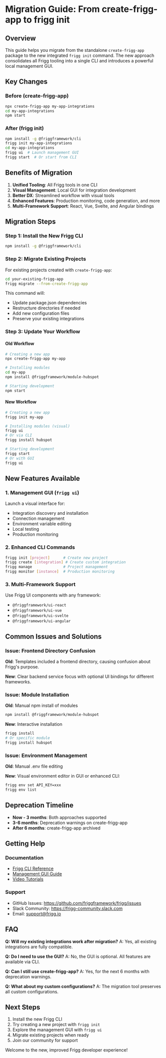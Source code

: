 # Migration Guide: From create-frigg-app to frigg init

## Overview

This guide helps you migrate from the standalone `create-frigg-app` package to the new integrated `frigg init` command. The new approach consolidates all Frigg tooling into a single CLI and introduces a powerful local management GUI.

## Key Changes

### Before (create-frigg-app)
```bash
npx create-frigg-app my-app-integrations
cd my-app-integrations
npm start
```

### After (frigg init)
```bash
npm install -g @friggframework/cli
frigg init my-app-integrations
cd my-app-integrations
frigg ui  # Launch management GUI
frigg start  # Or start from CLI
```

## Benefits of Migration

1. **Unified Tooling**: All Frigg tools in one CLI
2. **Visual Management**: Local GUI for integration development
3. **Better DX**: Streamlined workflow with visual tools
4. **Enhanced Features**: Production monitoring, code generation, and more
5. **Multi-Framework Support**: React, Vue, Svelte, and Angular bindings

## Migration Steps

### Step 1: Install the New Frigg CLI

```bash
npm install -g @friggframework/cli
```

### Step 2: Migrate Existing Projects

For existing projects created with `create-frigg-app`:

```bash
cd your-existing-frigg-app
frigg migrate --from-create-frigg-app
```

This command will:
- Update package.json dependencies
- Restructure directories if needed
- Add new configuration files
- Preserve your existing integrations

### Step 3: Update Your Workflow

#### Old Workflow
```bash
# Creating a new app
npx create-frigg-app my-app

# Installing modules
cd my-app
npm install @friggframework/module-hubspot

# Starting development
npm start
```

#### New Workflow
```bash
# Creating a new app
frigg init my-app

# Installing modules (visual)
frigg ui
# Or via CLI
frigg install hubspot

# Starting development
frigg start
# Or with GUI
frigg ui
```

## New Features Available

### 1. Management GUI (`frigg ui`)

Launch a visual interface for:
- Integration discovery and installation
- Connection management
- Environment variable editing
- Local testing
- Production monitoring

### 2. Enhanced CLI Commands

```bash
frigg init [project]      # Create new project
frigg create [integration] # Create custom integration
frigg manage              # Project management
frigg monitor [instance]  # Production monitoring
```

### 3. Multi-Framework Support

Use Frigg UI components with any framework:
- `@friggframework/ui-react`
- `@friggframework/ui-vue`
- `@friggframework/ui-svelte`
- `@friggframework/ui-angular`

## Common Issues and Solutions

### Issue: Frontend Directory Confusion

**Old**: Templates included a frontend directory, causing confusion about Frigg's purpose.

**New**: Clear backend service focus with optional UI bindings for different frameworks.

### Issue: Module Installation

**Old**: Manual npm install of modules
```bash
npm install @friggframework/module-hubspot
```

**New**: Interactive installation
```bash
frigg install
# Or specific module
frigg install hubspot
```

### Issue: Environment Management

**Old**: Manual .env file editing

**New**: Visual environment editor in GUI or enhanced CLI:
```bash
frigg env set API_KEY=xxx
frigg env list
```

## Deprecation Timeline

- **Now - 3 months**: Both approaches supported
- **3-6 months**: Deprecation warnings on create-frigg-app
- **After 6 months**: create-frigg-app archived

## Getting Help

### Documentation
- [Frigg CLI Reference](/docs/reference/cli.md)
- [Management GUI Guide](/docs/guides/management-gui.md)
- [Video Tutorials](/docs/tutorials/video-guides.md)

### Support
- GitHub Issues: https://github.com/friggframework/frigg/issues
- Slack Community: https://frigg-community.slack.com
- Email: support@frigg.io

## FAQ

**Q: Will my existing integrations work after migration?**
A: Yes, all existing integrations are fully compatible.

**Q: Do I need to use the GUI?**
A: No, the GUI is optional. All features are available via CLI.

**Q: Can I still use create-frigg-app?**
A: Yes, for the next 6 months with deprecation warnings.

**Q: What about my custom configurations?**
A: The migration tool preserves all custom configurations.

## Next Steps

1. Install the new Frigg CLI
2. Try creating a new project with `frigg init`
3. Explore the management GUI with `frigg ui`
4. Migrate existing projects when ready
5. Join our community for support

Welcome to the new, improved Frigg developer experience!